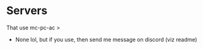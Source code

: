 # Servers
That use mc-pc-ac >

- None lol, but if you use, then send me message on discord (viz readme)
